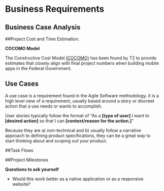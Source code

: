 # Business Requirements

## Business Case Analysis

##Project Cost and Time Estimation.

**COCOMO Model**

The Constructive Cost Model [(COCOMO)](https://en.wikipedia.org/wiki/COCOMO) has been found by T2 to provide estimates that closely align with final project numbers when building mobile apps in the Federal Government. 

## Use Cases

A use case is a requirement found in the Agile Software methodology. it is a high level view of a requirement, usually based around a story or discreet action that a use needs or wants to accomplish.

User stories typically follow the format of "As a **[type of user]** I want to **[desired action]** so that I can **[context/reason for the action.]**"

Because they are a) non-technical and b) usually follow a narrative approach to defining product specifications, they can be a great way to start thinking about and scoping out your product. 


##Task Flows



##Project Milestones

**Questions to ask yourself**
- Would this work better as a native application or as a responsive website?


